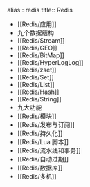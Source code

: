 alias:: redis
title:: Redis

- [[Redis/应用]]
- 九个数据结构
- [[Redis/Stream]]
- [[Redis/GEO]]
- [[Redis/BitMap]]
- [[Redis/HyperLogLog]]
- [[Redis/zset]]
- [[Redis/Set]]
- [[Redis/List]]
- [[Redis/Hash]]
- [[Redis/String]]
- 九大功能
- [[Redis/模块]]
- [[Redis/发布与订阅]]
- [[Redis/持久化]]
- [[Redis/Lua 脚本]]
- [[Redis/流水线和事务]]
- [[Redis/自动过期]]
- [[Redis/数据库]]
- [[Redis/多机]]